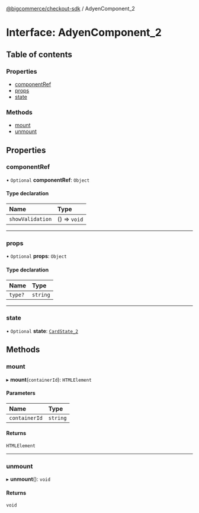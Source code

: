 [@bigcommerce/checkout-sdk](../README.md) / AdyenComponent_2

# Interface: AdyenComponent\_2

## Table of contents

### Properties

- [componentRef](AdyenComponent_2.md#componentref)
- [props](AdyenComponent_2.md#props)
- [state](AdyenComponent_2.md#state)

### Methods

- [mount](AdyenComponent_2.md#mount)
- [unmount](AdyenComponent_2.md#unmount)

## Properties

### componentRef

• `Optional` **componentRef**: `Object`

#### Type declaration

| Name | Type |
| :------ | :------ |
| `showValidation` | () => `void` |

___

### props

• `Optional` **props**: `Object`

#### Type declaration

| Name | Type |
| :------ | :------ |
| `type?` | `string` |

___

### state

• `Optional` **state**: [`CardState_2`](CardState_2.md)

## Methods

### mount

▸ **mount**(`containerId`): `HTMLElement`

#### Parameters

| Name | Type |
| :------ | :------ |
| `containerId` | `string` |

#### Returns

`HTMLElement`

___

### unmount

▸ **unmount**(): `void`

#### Returns

`void`

